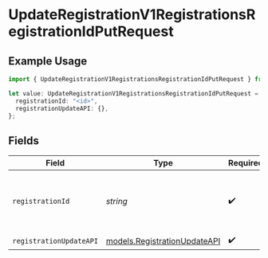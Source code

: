# UpdateRegistrationV1RegistrationsRegistrationIdPutRequest

## Example Usage

```typescript
import { UpdateRegistrationV1RegistrationsRegistrationIdPutRequest } from "@kintsugi-tax/tax-platform-sdk/models/operations";

let value: UpdateRegistrationV1RegistrationsRegistrationIdPutRequest = {
  registrationId: "<id>",
  registrationUpdateAPI: {},
};
```

## Fields

| Field                                                                 | Type                                                                  | Required                                                              | Description                                                           |
| --------------------------------------------------------------------- | --------------------------------------------------------------------- | --------------------------------------------------------------------- | --------------------------------------------------------------------- |
| `registrationId`                                                      | *string*                                                              | :heavy_check_mark:                                                    | The unique identifier of the registration to be updated.              |
| `registrationUpdateAPI`                                               | [models.RegistrationUpdateAPI](../../models/registrationupdateapi.md) | :heavy_check_mark:                                                    | N/A                                                                   |